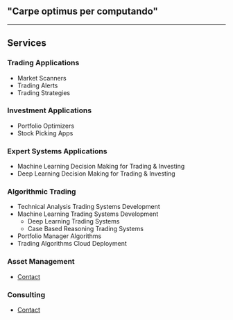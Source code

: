 ## "Carpe optimus per computando"
___________________________________________________________________________________________________________________________________________________________________

## Services

### Trading Applications
  - Market Scanners
  - Trading Alerts
  - Trading Strategies
  
### Investment Applications
  - Portfolio Optimizers
  - Stock Picking Apps 
  
### Expert Systems Applications
  - Machine Learning Decision Making for Trading & Investing
  - Deep Learning Decision Making for Trading & Investing
  
### Algorithmic Trading
  - Technical Analysis Trading Systems Development
  - Machine Learning Trading Systems Development  
    - Deep Learning Trading Systems
    - Case Based Reasoning Trading Systems
  - Portfolio Manager Algorithms
  - Trading Algorithms Cloud Deployment

### Asset Management
  - [Contact](https://github.com/CatalaniCD/catalanicd.github.io/blob/main/contact.md)
 
### Consulting 
  - [Contact](https://github.com/CatalaniCD/catalanicd.github.io/blob/main/contact.md)
<!--   - Cryptocurrency Markets -->

